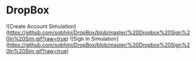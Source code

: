 # DropBox

![Create Account Simulation] (https://github.com/sobhini/DropBox/blob/master/%20Dropbox%20Sign%20In%20Sim.gif?raw=true)
![Sign In Simulation] (https://github.com/sobhini/DropBox/blob/master/%20Dropbox%20Sign%20In%20Sim.gif?raw=true)
